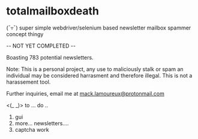 # totalmailboxdeath




(¯▿¯)	super simple webdriver/selenium based newsletter mailbox spammer concept thingy

 -- NOT YET COMPLETED -- 

 Boasting 783 potential newsletters.

 Note: This is a personal project, any use to maliciously stalk or spam an individual may be considered harrasment and therefore illegal. This is not a harassement tool. 


Further inquiries, email me at mack.lamoureux@protonmail.com




<(_ _)> to ... do ..

 1. gui
 2. more... newsletters....
 3. captcha work
